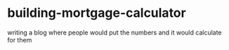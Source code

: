 # building-mortgage-calculator
writing a blog where people would put the numbers and it would calculate for them
